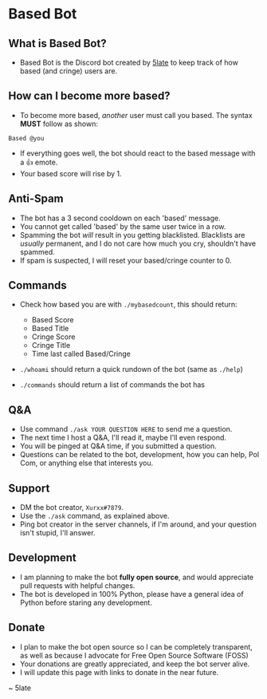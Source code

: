 # Based Bot

## What is Based Bot?

- Based Bot is the Discord bot created by [5late](https://github.com/5late) to keep track of how based (and cringe) users are.

## How can I become more based?

- To become more based, *another* user must call you based. The syntax **MUST** follow as shown:

``Based @you``

- If everything goes well, the bot should react to the based message with a :thumbsup: emote.
- Your based score will rise by 1.

## Anti-Spam

- The bot has a 3 second cooldown on each 'based' message. 
- You cannot get called 'based' by the same user twice in a row.
- Spamming the bot *will* result in you getting blacklisted. Blacklists are *usually* permanent, and I do not care how much you cry, shouldn't have spammed.
- If spam is suspected, I will reset your based/cringe counter to 0.

## Commands

- Check how based you are with ``./mybasedcount``, this should return:
    - Based Score
    - Based Title
    - Cringe Score
    - Cringe Title
    - Time last called Based/Cringe

- ``./whoami`` should return a quick rundown of the bot (same as ``./help``)
- ``./commands`` should return a list of commands the bot has 

## Q&A

- Use command ``./ask YOUR QUESTION HERE`` to send me a question.
- The next time I host a Q&A, I'll read it, maybe I'll even respond.
- You will be pinged at Q&A time, if you submitted a question.
- Questions can be related to the bot, development, how you can help, Pol Com, or anything else that interests you.

## Support

- DM the bot creator, ``Xurxx#7879``.
- Use the ``./ask`` command, as explained above.
- Ping bot creator in the server channels, if I'm around, and your question isn't stupid, I'll answer.

## Development

- I am planning to make the bot **fully open source**, and would appreciate pull requests with helpful changes.
- The bot is developed in 100% Python, please have a general idea of Python before staring any development.

## Donate

- I plan to make the bot open source so I can be completely transparent, as well as because I advocate for Free Open Source Software (FOSS)
- Your donations are greatly appreciated, and keep the bot server alive.
- I will update this page with links to donate in the near future.


~ 5late
